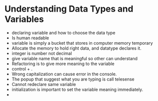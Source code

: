 # Understanding Data Types and Variables
- declaring variable and how to choose the data type
- Is human readable
- variable is simply a bucket that stores in computer memory temporary
- Allocate the memory to hold right data, and datatype declares it.
- integer is number not decimal
- give variable name that is meaningful so other can understand
- Refactoring is to give more meaning to the variable
- control + . 
- Wrong capitalization can cause error in the console.
- The popup that suggest what you are typing is call telesense
- Cannot redeclare same variable
- initialization is important to set the variable meaning immediately.
- 